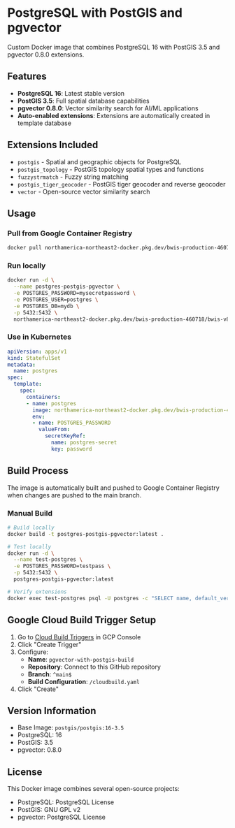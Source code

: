 # PostgreSQL with PostGIS and pgvector

Custom Docker image that combines PostgreSQL 16 with PostGIS 3.5 and pgvector 0.8.0 extensions.

## Features

- **PostgreSQL 16**: Latest stable version
- **PostGIS 3.5**: Full spatial database capabilities
- **pgvector 0.8.0**: Vector similarity search for AI/ML applications
- **Auto-enabled extensions**: Extensions are automatically created in template database

## Extensions Included

- `postgis` - Spatial and geographic objects for PostgreSQL
- `postgis_topology` - PostGIS topology spatial types and functions
- `fuzzystrmatch` - Fuzzy string matching
- `postgis_tiger_geocoder` - PostGIS tiger geocoder and reverse geocoder 
- `vector` - Open-source vector similarity search

## Usage

### Pull from Google Container Registry

```bash
docker pull northamerica-northeast2-docker.pkg.dev/bwis-production-460718/bwis-v8/postgres-postgis-pgvector:latest
```

### Run locally

```bash
docker run -d \
  --name postgres-postgis-pgvector \
  -e POSTGRES_PASSWORD=mysecretpassword \
  -e POSTGRES_USER=postgres \
  -e POSTGRES_DB=mydb \
  -p 5432:5432 \
  northamerica-northeast2-docker.pkg.dev/bwis-production-460718/bwis-v8/postgres-postgis-pgvector:latest
```

### Use in Kubernetes

```yaml
apiVersion: apps/v1
kind: StatefulSet
metadata:
  name: postgres
spec:
  template:
    spec:
      containers:
      - name: postgres
        image: northamerica-northeast2-docker.pkg.dev/bwis-production-460718/bwis-v8/postgres-postgis-pgvector:latest
        env:
        - name: POSTGRES_PASSWORD
          valueFrom:
            secretKeyRef:
              name: postgres-secret
              key: password
```

## Build Process

The image is automatically built and pushed to Google Container Registry when changes are pushed to the main branch.

### Manual Build

```bash
# Build locally
docker build -t postgres-postgis-pgvector:latest .

# Test locally
docker run -d \
  --name test-postgres \
  -e POSTGRES_PASSWORD=testpass \
  -p 5432:5432 \
  postgres-postgis-pgvector:latest

# Verify extensions
docker exec test-postgres psql -U postgres -c "SELECT name, default_version FROM pg_available_extensions WHERE name IN ('postgis', 'vector');"
```

## Google Cloud Build Trigger Setup

1. Go to [Cloud Build Triggers](https://console.cloud.google.com/cloud-build/triggers) in GCP Console
2. Click "Create Trigger"
3. Configure:
   - **Name**: `pgvector-with-postgis-build`
   - **Repository**: Connect to this GitHub repository
   - **Branch**: `^main$`
   - **Build Configuration**: `/cloudbuild.yaml`
4. Click "Create"

## Version Information

- Base Image: `postgis/postgis:16-3.5`
- PostgreSQL: 16
- PostGIS: 3.5
- pgvector: 0.8.0

## License

This Docker image combines several open-source projects:
- PostgreSQL: PostgreSQL License
- PostGIS: GNU GPL v2
- pgvector: PostgreSQL License
